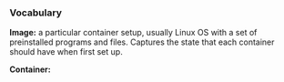 ### Vocabulary

**Image:** a particular container setup, usually Linux OS with a set of preinstalled programs and files. Captures the state that each container should have when first set up.

**Container:** 